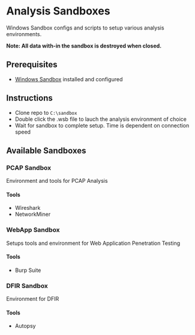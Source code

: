 # Analysis Sandboxes
Windows Sandbox configs and scripts to setup various analysis environments.

**Note: All data with-in the sandbox is destroyed when closed.**


## Prerequisites
- [Windows Sandbox](https://learn.microsoft.com/en-us/windows/security/application-security/application-isolation/windows-sandbox/windows-sandbox-overview) installed and configured


## Instructions
- Clone repo to `C:\sandbox`
- Double click the .wsb file to lauch the analysis environment of choice
- Wait for sandbox to complete setup. Time is dependent on connection speed


## Available Sandboxes

### PCAP Sandbox
Environment and tools for PCAP Analysis

#### Tools
- Wireshark
- NetworkMiner


### WebApp Sandbox
Setups tools and environment for Web Application Penetration Testing

#### Tools
- Burp Suite


### DFIR Sandbox
Environment for DFIR

#### Tools
- Autopsy